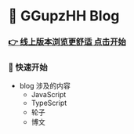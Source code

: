 # &#x1F38A; GGupzHH Blog

### [&#x1F449; 线上版本浏览更舒适 点击开始](https://ggupzhh.github.io/blog)

### &#x1F6EB; 快速开始
  - blog 涉及的内容
    - JavaScript
    - TypeScript
    - 轮子
    - 博文
